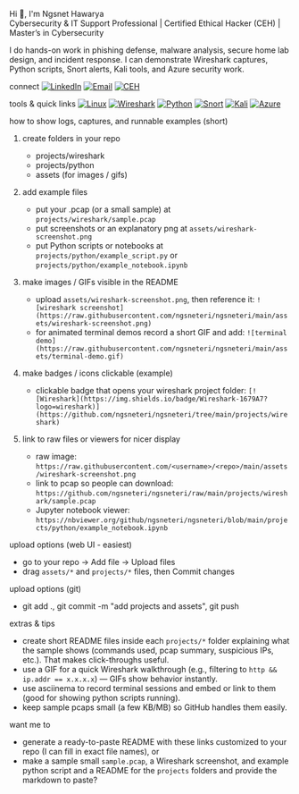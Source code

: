 
Hi 👋, I'm Ngsnet Hawarya  
Cybersecurity & IT Support Professional | Certified Ethical Hacker (CEH) | Master’s in Cybersecurity

I do hands-on work in phishing defense, malware analysis, secure home lab design, and incident response.
I can demonstrate Wireshark captures, Python scripts, Snort alerts, Kali tools, and Azure security work.

connect
[![LinkedIn](https://img.shields.io/badge/LinkedIn-0077B5?logo=linkedin&logoColor=white)](https://www.linkedin.com/in/ngsneteri)
[![Email](https://img.shields.io/badge/Email-D14836?logo=gmail&logoColor=white)](mailto:ngsnet.hawarya@gmail.com)
[![CEH](https://img.shields.io/badge/CEH-Certified-2ea44f)](link-to-your-cert-or-profile)

tools & quick links
[![Linux](https://img.shields.io/badge/Linux-FCC624?logo=linux)](https://github.com/ngsneteri)
[![Wireshark](https://img.shields.io/badge/Wireshark-1679A7?logo=wireshark)](https://github.com/ngsneteri/ngsneteri/tree/main/projects/wireshark)
[![Python](https://img.shields.io/badge/Python-3776AB?logo=python)](https://github.com/ngsneteri/ngsneteri/tree/main/projects/python)
[![Snort](https://img.shields.io/badge/Snort-CC0000?logo=snort)](https://github.com/ngsneteri/ngsneteri/tree/main/projects/snort)
[![Kali](https://img.shields.io/badge/Kali-557C94?logo=kalilinux)](https://github.com/ngsneteri/ngsneteri/tree/main/projects/kali)
[![Azure](https://img.shields.io/badge/Azure-0078D4?logo=microsoftazure)](https://github.com/ngsneteri/ngsneteri/tree/main/projects/azure)

how to show logs, captures, and runnable examples (short)
1. create folders in your repo
   - projects/wireshark
   - projects/python
   - assets (for images / gifs)

2. add example files
   - put your .pcap (or a small sample) at `projects/wireshark/sample.pcap`
   - put screenshots or an explanatory png at `assets/wireshark-screenshot.png`
   - put Python scripts or notebooks at `projects/python/example_script.py` or `projects/python/example_notebook.ipynb`

3. make images / GIFs visible in the README
   - upload `assets/wireshark-screenshot.png`, then reference it:
     `![wireshark screenshot](https://raw.githubusercontent.com/ngsneteri/ngsneteri/main/assets/wireshark-screenshot.png)`
   - for animated terminal demos record a short GIF and add:
     `![terminal demo](https://raw.githubusercontent.com/ngsneteri/ngsneteri/main/assets/terminal-demo.gif)`

4. make badges / icons clickable (example)
   - clickable badge that opens your wireshark project folder:
     `[![Wireshark](https://img.shields.io/badge/Wireshark-1679A7?logo=wireshark)](https://github.com/ngsneteri/ngsneteri/tree/main/projects/wireshark)`

5. link to raw files or viewers for nicer display
   - raw image: `https://raw.githubusercontent.com/<username>/<repo>/main/assets/wireshark-screenshot.png`
   - link to pcap so people can download: `https://github.com/ngsneteri/ngsneteri/raw/main/projects/wireshark/sample.pcap`
   - Jupyter notebook viewer: `https://nbviewer.org/github/ngsneteri/ngsneteri/blob/main/projects/python/example_notebook.ipynb`

upload options (web UI - easiest)
- go to your repo → Add file → Upload files
- drag `assets/*` and `projects/*` files, then Commit changes

upload options (git)
- git add ., git commit -m "add projects and assets", git push

extras & tips
- create short README files inside each `projects/*` folder explaining what the sample shows (commands used, pcap summary, suspicious IPs, etc.). That makes click-throughs useful.
- use a GIF for a quick Wireshark walkthrough (e.g., filtering to `http && ip.addr == x.x.x.x`) — GIFs show behavior instantly.
- use asciinema to record terminal sessions and embed or link to them (good for showing python scripts running).
- keep sample pcaps small (a few KB/MB) so GitHub handles them easily.

want me to
- generate a ready-to-paste README with these links customized to your repo (I can fill in exact file names), or
- make a sample small `sample.pcap`, a Wireshark screenshot, and example python script and a README for the `projects` folders and provide the markdown to paste?
